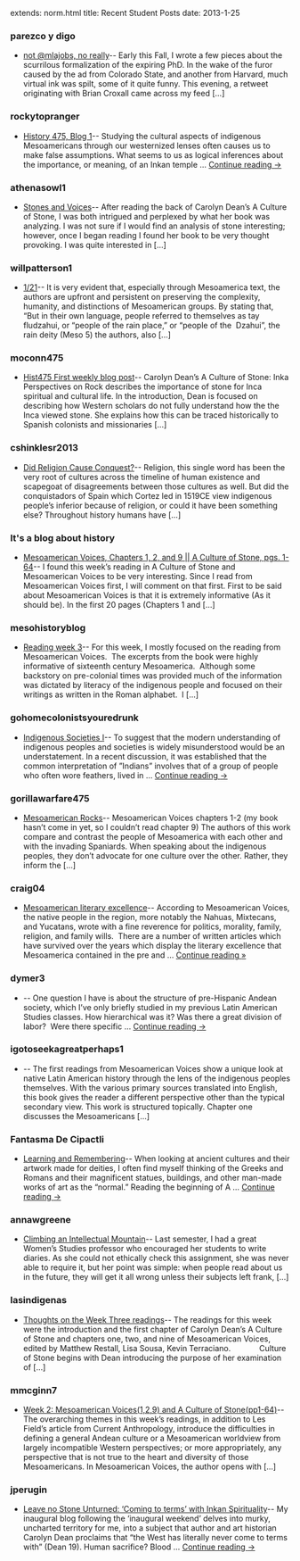 extends: norm.html
title: Recent Student Posts
date: 2013-1-25


### parezco y digo
*  [not @mlajobs, no really](http://parezcoydigo.wordpress.com/2012/12/17/not-mlajobs-no-really/)-- Early this Fall, I wrote a few pieces about the scurrilous formalization of the expiring PhD. In the wake of the furor caused by the ad from Colorado State, and another from Harvard, much virtual ink was spilt, some of it quite funny. This evening, a retweet originating with Brian Croxall came across my feed [...]<img alt="" border="0" height="1" src="http://stats.wordpress.com/b.gif?host=parezcoydigo.wordpress.com&#038;blog=3594723&#038;post=894&#038;subd=parezcoydigo&#038;ref=&#038;feed=1" width="1" />

### rockytopranger
*  [History 475, Blog 1](http://rockytopranger.wordpress.com/2013/01/21/history-475-blog-1/)-- Studying the cultural aspects of indigenous Mesoamericans through our westernized lenses often causes us to make false assumptions. What seems to us as logical inferences about the importance, or meaning, of an Inkan temple &#8230; <a href="http://rockytopranger.wordpress.com/2013/01/21/history-475-blog-1/">Continue reading <span class="meta-nav">&#8594;</span></a><img alt="" border="0" height="1" src="http://stats.wordpress.com/b.gif?host=rockytopranger.wordpress.com&#038;blog=45525334&#038;post=2&#038;subd=rockytopranger&#038;ref=&#038;feed=1" width="1" />

### athenasowl1
*  [Stones and Voices](http://athenasowl1.wordpress.com/2013/01/21/stones-and-voices/)-- After reading the back of Carolyn Dean’s A Culture of Stone, I was both intrigued and perplexed by what her book was analyzing. I was not sure if I would find an analysis of stone interesting; however, once I began reading I found her book to be very thought provoking. I was quite interested in [...]<img alt="" border="0" height="1" src="http://stats.wordpress.com/b.gif?host=athenasowl1.wordpress.com&#038;blog=45489166&#038;post=4&#038;subd=athenasowl1&#038;ref=&#038;feed=1" width="1" />

### willpatterson1
*  [1/21](http://willpatterson1.wordpress.com/2013/01/21/121/)-- It is very evident that, especially through Mesoamerica text, the authors are upfront and persistent on preserving the complexity, humanity, and distinctions of Mesoamerican groups. By stating that, &#8220;But in their own language, people referred to themselves as tay fludzahui, or &#8220;people of the rain place,&#8221; or &#8220;people of the  Dzahui&#8221;, the rain deity (Meso 5) the authors, also [...]<img alt="" border="0" height="1" src="http://stats.wordpress.com/b.gif?host=willpatterson1.wordpress.com&#038;blog=39831023&#038;post=19&#038;subd=willpatterson1&#038;ref=&#038;feed=1" width="1" />

### moconn475
*  [Hist475 First weekly blog post](http://moconn475.wordpress.com/2013/01/21/hist475-first-weekly-blog-post/)-- Carolyn Dean&#8217;s A Culture of Stone: Inka Perspectives on Rock describes the importance of stone for Inca spiritual and cultural life. In the introduction, Dean is focused on describing how Western scholars do not fully understand how the the Inca viewed stone. She explains how this can be traced historically to Spanish colonists and missionaries [...]<img alt="" border="0" height="1" src="http://stats.wordpress.com/b.gif?host=moconn475.wordpress.com&#038;blog=45543569&#038;post=2&#038;subd=moconn475&#038;ref=&#038;feed=1" width="1" />

### cshinklesr2013
*  [Did Religion Cause Conquest?](http://cshinklesr2013.wordpress.com/2013/01/20/did-religion-cause-conquest/)-- Religion, this single word has been the very root of cultures across the timeline of human existence and scapegoat of disagreements between those cultures as well. But did the conquistadors of Spain which Cortez led in 1519CE view indigenous people&#8217;s inferior because of religion, or could it have been something else? Throughout history humans have [...]<img alt="" border="0" height="1" src="http://stats.wordpress.com/b.gif?host=cshinklesr2013.wordpress.com&#038;blog=45548793&#038;post=3&#038;subd=cshinklesr2013&#038;ref=&#038;feed=1" width="1" />

### It's a blog about history
*  [Mesoamerican Voices, Chapters 1, 2, and 9 || A Culture of Stone, pgs. 1-64](http://nsprouse.wordpress.com/2013/01/21/mesoamerican-voices-chapters-1-2-and-9-a-culture-of-stone-pgs-1-64/)-- I found this week&#8217;s reading in A Culture of Stone and Mesoamerican Voices to be very interesting. Since I read from Mesoamerican Voices first, I will comment on that first. First to be said about Mesoamerican Voices is that it is extremely informative (As it should be). In the first 20 pages (Chapters 1 and [...]<img alt="" border="0" height="1" src="http://stats.wordpress.com/b.gif?host=nsprouse.wordpress.com&#038;blog=45633871&#038;post=4&#038;subd=nsprouse&#038;ref=&#038;feed=1" width="1" />

### mesohistoryblog
*  [Reading week 3](http://mesohistoryblog.wordpress.com/2013/01/22/reading-week-3/)-- For this week, I mostly focused on the reading from Mesoamerican Voices.  The excerpts from the book were highly informative of sixteenth century Mesoamerica.  Although some backstory on pre-colonial times was provided much of the information was dictated by literacy of the indigenous people and focused on their writings as written in the Roman alphabet.  I [...]<img alt="" border="0" height="1" src="http://stats.wordpress.com/b.gif?host=mesohistoryblog.wordpress.com&#038;blog=45662303&#038;post=3&#038;subd=mesohistoryblog&#038;ref=&#038;feed=1" width="1" />

### gohomecolonistsyouredrunk
*  [Indigenous Societies I](http://gohomecolonistsyouredrunk.wordpress.com/2013/01/21/indigenous-societies-i/)-- To suggest that the modern understanding of indigenous peoples and societies is widely misunderstood would be an understatement. In a recent discussion, it was established that the common interpretation of &#8221;Indians&#8221; involves that of a group of people who often wore feathers, lived in &#8230; <a href="http://gohomecolonistsyouredrunk.wordpress.com/2013/01/21/indigenous-societies-i/">Continue reading <span class="meta-nav">&#8594;</span></a><img alt="" border="0" height="1" src="http://stats.wordpress.com/b.gif?host=gohomecolonistsyouredrunk.wordpress.com&#038;blog=45664255&#038;post=48&#038;subd=gohomecolonistsyouredrunk&#038;ref=&#038;feed=1" width="1" />

### gorillawarfare475
*  [Mesoamerican Rocks](http://gorillawarfare475.wordpress.com/2013/01/21/mesoamerican-rocks/)-- Mesoamerican Voices chapters 1-2 (my book hasn’t come in yet, so I couldn’t read chapter 9) The authors of this work compare and contrast the people of Mesoamerica with each other and with the invading Spaniards. When speaking about the indigenous peoples, they don’t advocate for one culture over the other. Rather, they inform the [...]<img alt="" border="0" height="1" src="http://stats.wordpress.com/b.gif?host=gorillawarfare475.wordpress.com&#038;blog=45683850&#038;post=3&#038;subd=gorillawarfare475&#038;ref=&#038;feed=1" width="1" />

### craig04
*  [Mesoamerican literary excellence](http://ecraig3.wordpress.com/2013/01/22/mesoamerican-literary-excellence/)-- According to Mesoamerican Voices, the native people in the region, more notably the Nahuas, Mixtecans, and Yucatans, wrote with a fine reverence for politics, morality, family, religion, and family wills.  There are a number of written articles which have survived over the years which display the literary excellence that Mesoamerica contained in the pre and &#8230; <a class="more-link" href="http://ecraig3.wordpress.com/2013/01/22/mesoamerican-literary-excellence/">Continue reading <span class="meta-nav">&#187;</span></a><img alt="" border="0" height="1" src="http://stats.wordpress.com/b.gif?host=ecraig3.wordpress.com&#038;blog=45685354&#038;post=3&#038;subd=ecraig3&#038;ref=&#038;feed=1" width="1" />

### dymer3
*  [](http://dymer3.wordpress.com/2013/01/21/2/)-- One question I have is about the structure of pre-Hispanic Andean society, which I’ve only briefly studied in my previous Latin American Studies classes. How hierarchical was it? Was there a great division of labor?  Were there specific &#8230; <a href="http://dymer3.wordpress.com/2013/01/21/2/">Continue reading <span class="meta-nav">&#8594;</span></a><img alt="" border="0" height="1" src="http://stats.wordpress.com/b.gif?host=dymer3.wordpress.com&#038;blog=45686064&#038;post=2&#038;subd=dymer3&#038;ref=&#038;feed=1" width="1" />

### igotoseekagreatperhaps1
*  [](http://igotoseekagreatperhaps1.wordpress.com/2013/01/21/3/)-- The first readings from Mesoamerican Voices show a unique look at native Latin American history through the lens of the indigenous peoples themselves. With the various primary sources translated into English, this book gives the reader a different perspective other than the typical secondary view. This work is structured topically. Chapter one discusses the Mesoamericans [...]<img alt="" border="0" height="1" src="http://stats.wordpress.com/b.gif?host=igotoseekagreatperhaps1.wordpress.com&#038;blog=45686604&#038;post=3&#038;subd=igotoseekagreatperhaps1&#038;ref=&#038;feed=1" width="1" />

### Fantasma De Cipactli
*  [Learning and Remembering](http://fantasmadecipactli.wordpress.com/2013/01/21/learning-and-remembering/)-- When looking at ancient cultures and their artwork made for deities, I often find myself thinking of the Greeks and Romans and their magnificent statues, buildings, and other man-made works of art as the “normal.” Reading the beginning of A &#8230; <a href="http://fantasmadecipactli.wordpress.com/2013/01/21/learning-and-remembering/">Continue reading <span class="meta-nav">&#8594;</span></a><img alt="" border="0" height="1" src="http://stats.wordpress.com/b.gif?host=fantasmadecipactli.wordpress.com&#038;blog=45698939&#038;post=3&#038;subd=fantasmadecipactli&#038;ref=&#038;feed=1" width="1" />

### annawgreene
*  [Climbing an Intellectual Mountain](http://annawgreene.wordpress.com/2013/01/23/climbing-an-intellectual-mountain/)-- Last semester, I had a great Women’s Studies professor who encouraged her students to write diaries. As she could not ethically check this assignment, she was never able to require it, but her point was simple: when people read about us in the future, they will get it all wrong unless their subjects left frank, [...]<img alt="" border="0" height="1" src="http://stats.wordpress.com/b.gif?host=annawgreene.wordpress.com&#038;blog=45706406&#038;post=3&#038;subd=annawgreene&#038;ref=&#038;feed=1" width="1" />

### lasindigenas
*  [Thoughts on the Week Three readings](http://lasindigenas.wordpress.com/2013/01/21/thoughts-on-the-week-three-readings/)-- The readings for this week were the introduction and the first chapter of Carolyn Dean’s A Culture of Stone and chapters one, two, and nine of Mesoamerican Voices, edited by Matthew Restall, Lisa Sousa, Kevin Terraciano.             Culture of Stone begins with Dean introducing the purpose of her examination of [...]<img alt="" border="0" height="1" src="http://stats.wordpress.com/b.gif?host=lasindigenas.wordpress.com&#038;blog=45743186&#038;post=3&#038;subd=lasindigenas&#038;ref=&#038;feed=1" width="1" />

### mmcginn7
*  [Week 2: Mesoamerican Voices(1,2,9) and A Culture of Stone(pp1-64)](http://mmcginn7.wordpress.com/2013/01/23/week-2-mesoamerican-voices129-and-a-culture-of-stonepp1-64/)-- The overarching themes in this week&#8217;s readings, in addition to Les Field&#8217;s article from Current Anthropology, introduce the difficulties in defining a general Andean culture or a Mesoamerican worldview from largely incompatible Western perspectives; or more appropriately, any perspective that is not true to the heart and diversity of those Mesoamericans. In Mesoamerican Voices, the author opens with [...]<img alt="" border="0" height="1" src="http://stats.wordpress.com/b.gif?host=mmcginn7.wordpress.com&#038;blog=45749097&#038;post=218&#038;subd=mmcginn7&#038;ref=&#038;feed=1" width="1" />

### jperugin
*  [Leave no Stone Unturned: ‘Coming to terms’ with Inkan Spirituality](http://jperugin.wordpress.com/2013/01/25/leave-no-stone-unturned-coming-to-terms-with-inkan-spirituality/)-- My inaugural blog following the &#8216;inaugural weekend&#8217; delves into murky, uncharted territory for me, into a subject that author and art historian Carolyn Dean proclaims that “the West has literally never come to terms with” (Dean 19). Human sacrifice? Blood &#8230; <a href="http://jperugin.wordpress.com/2013/01/25/leave-no-stone-unturned-coming-to-terms-with-inkan-spirituality/">Continue reading <span class="meta-nav">&#8594;</span></a><img alt="" border="0" height="1" src="http://stats.wordpress.com/b.gif?host=jperugin.wordpress.com&#038;blog=45849609&#038;post=11&#038;subd=jperugin&#038;ref=&#038;feed=1" width="1" />

